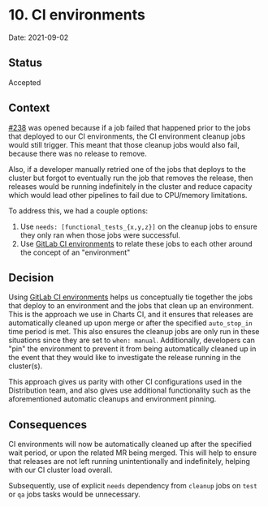 # 10. CI environments

Date: 2021-09-02

## Status

Accepted

## Context

[#238](https://gitlab.com/gitlab-org/cloud-native/gitlab-operator/-/issues/238) was opened because if a job failed that happened prior to the jobs that deployed to our CI environments, the CI environment cleanup jobs would still trigger. This meant that those cleanup jobs would also fail, because there was no release to remove.

Also, if a developer manually retried one of the jobs that deploys to the cluster but forgot to eventually run the job that removes the release, then releases would be running indefinitely in the cluster and reduce capacity which would lead other pipelines to fail due to CPU/memory limitations.

To address this, we had a couple options:

1. Use `needs: [functional_tests_{x,y,z}]` on the cleanup jobs to ensure they only ran when those jobs were successful.
1. Use [GitLab CI environments](https://docs.gitlab.com/ee/ci/environments) to relate these jobs to each other around the concept of an "environment"

## Decision

Using [GitLab CI environments](https://docs.gitlab.com/ee/ci/environments) helps us conceptually tie together the jobs that deploy to an environment and the jobs that clean up an environment. This is the approach we use in Charts CI, and it ensures that releases are automatically cleaned up upon merge or after the specified `auto_stop_in` time period is met. This also ensures the cleanup jobs are only run in these situations since they are set to `when: manual`. Additionally, developers can "pin" the environment to prevent it from being automatically cleaned up in the event that they would like to investigate the release running in the cluster(s).

This approach gives us parity with other CI configurations used in the Distribution team, and also gives use additional functionality such as the aforementioned automatic cleanups and environment pinning.

## Consequences

CI environments will now be automatically cleaned up after the specified wait period, or upon the related MR being merged. This will help to ensure that releases are not left running unintentionally and indefinitely, helping with our CI cluster load overall.

Subsequently, use of explicit `needs` dependency from `cleanup` jobs on `test` or `qa` jobs tasks would be unnecessary.
